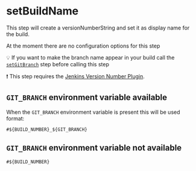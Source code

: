 # setBuildName

This step will create a versionNumberString and set it as display name
for the build.

At the moment there are no configuration options for this step

:bulb: If you want to make the branch name appear in your build call the
[`setGitBranch`](setGitBranch.groovy) step before calling this step

:exclamation: This step requires the [Jenkins Version Number Plugin](https://wiki.jenkins.io/display/JENKINS/Version+Number+Plugin).

## `GIT_BRANCH` environment variable available

When the `GIT_BRANCH` environment variable is present this will be used format:

`#${BUILD_NUMBER}_${GIT_BRANCH}`

## `GIT_BRANCH` environment variable not available

`#${BUILD_NUMBER}`
